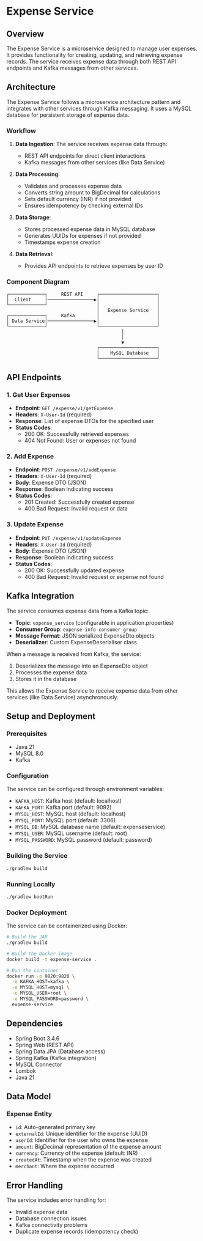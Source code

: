 # Expense Service

## Overview
The Expense Service is a microservice designed to manage user expenses. It provides functionality for creating, updating, and retrieving expense records. The service receives expense data through both REST API endpoints and Kafka messages from other services.

## Architecture
The Expense Service follows a microservice architecture pattern and integrates with other services through Kafka messaging. It uses a MySQL database for persistent storage of expense data.

### Workflow
1. **Data Ingestion**: The service receives expense data through:
   - REST API endpoints for direct client interactions
   - Kafka messages from other services (like Data Service)

2. **Data Processing**:
   - Validates and processes expense data
   - Converts string amount to BigDecimal for calculations
   - Sets default currency (INR) if not provided
   - Ensures idempotency by checking external IDs

3. **Data Storage**:
   - Stores processed expense data in MySQL database
   - Generates UUIDs for expenses if not provided
   - Timestamps expense creation

4. **Data Retrieval**:
   - Provides API endpoints to retrieve expenses by user ID

### Component Diagram
```
┌─────────────┐     REST API     ┌─────────────────────┐
│  Client     │─────────────────▶│                     │
└─────────────┘                  │                     │
                                 │   Expense Service   │
┌─────────────┐     Kafka        │                     │
│ Data Service│─────────────────▶│                     │
└─────────────┘                  └─────────────────────┘
                                          │
                                          │
                                          ▼
                                 ┌─────────────────────┐
                                 │    MySQL Database   │
                                 └─────────────────────┘
```

## API Endpoints

### 1. Get User Expenses
- **Endpoint**: `GET /expense/v1/getExpense`
- **Headers**: `X-User-Id` (required)
- **Response**: List of expense DTOs for the specified user
- **Status Codes**:
  - 200 OK: Successfully retrieved expenses
  - 404 Not Found: User or expenses not found

### 2. Add Expense
- **Endpoint**: `POST /expense/v1/addExpense`
- **Headers**: `X-User-Id` (required)
- **Body**: Expense DTO (JSON)
- **Response**: Boolean indicating success
- **Status Codes**:
  - 201 Created: Successfully created expense
  - 400 Bad Request: Invalid request or data

### 3. Update Expense
- **Endpoint**: `PUT /expense/v1/updateExpense`
- **Headers**: `X-User-Id` (required)
- **Body**: Expense DTO (JSON)
- **Response**: Boolean indicating success
- **Status Codes**:
  - 200 OK: Successfully updated expense
  - 400 Bad Request: Invalid request or expense not found

## Kafka Integration

The service consumes expense data from a Kafka topic:

- **Topic**: `expense_service` (configurable in application.properties)
- **Consumer Group**: `expense-info-consumer-group`
- **Message Format**: JSON serialized ExpenseDto objects
- **Deserializer**: Custom ExpenseDeserialiser class

When a message is received from Kafka, the service:
1. Deserializes the message into an ExpenseDto object
2. Processes the expense data
3. Stores it in the database

This allows the Expense Service to receive expense data from other services (like Data Service) asynchronously.

## Setup and Deployment

### Prerequisites
- Java 21
- MySQL 8.0
- Kafka

### Configuration
The service can be configured through environment variables:

- `KAFKA_HOST`: Kafka host (default: localhost)
- `KAFKA_PORT`: Kafka port (default: 9092)
- `MYSQL_HOST`: MySQL host (default: localhost)
- `MYSQL_PORT`: MySQL port (default: 3306)
- `MYSQL_DB`: MySQL database name (default: expenseservice)
- `MYSQL_USER`: MySQL username (default: root)
- `MYSQL_PASSWORD`: MySQL password (default: password)

### Building the Service
```bash
./gradlew build
```

### Running Locally
```bash
./gradlew bootRun
```

### Docker Deployment
The service can be containerized using Docker:

```bash
# Build the JAR
./gradlew build

# Build the Docker image
docker build -t expense-service .

# Run the container
docker run -p 9820:9820 \
  -e KAFKA_HOST=kafka \
  -e MYSQL_HOST=mysql \
  -e MYSQL_USER=root \
  -e MYSQL_PASSWORD=password \
  expense-service
```

## Dependencies
- Spring Boot 3.4.6
- Spring Web (REST API)
- Spring Data JPA (Database access)
- Spring Kafka (Kafka integration)
- MySQL Connector
- Lombok
- Java 21

## Data Model

### Expense Entity
- `id`: Auto-generated primary key
- `externalId`: Unique identifier for the expense (UUID)
- `userId`: Identifier for the user who owns the expense
- `amount`: BigDecimal representation of the expense amount
- `currency`: Currency of the expense (default: INR)
- `createdAt`: Timestamp when the expense was created
- `merchant`: Where the expense occurred

## Error Handling
The service includes error handling for:
- Invalid expense data
- Database connection issues
- Kafka connectivity problems
- Duplicate expense records (idempotency check)